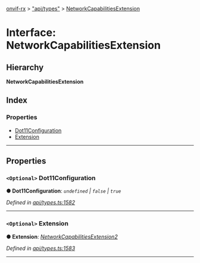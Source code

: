 [onvif-rx](../README.md) > ["api/types"](../modules/_api_types_.md) > [NetworkCapabilitiesExtension](../interfaces/_api_types_.networkcapabilitiesextension.md)

# Interface: NetworkCapabilitiesExtension

## Hierarchy

**NetworkCapabilitiesExtension**

## Index

### Properties

* [Dot11Configuration](_api_types_.networkcapabilitiesextension.md#dot11configuration)
* [Extension](_api_types_.networkcapabilitiesextension.md#extension)

---

## Properties

<a id="dot11configuration"></a>

### `<Optional>` Dot11Configuration

**● Dot11Configuration**: *`undefined` \| `false` \| `true`*

*Defined in [api/types.ts:1582](https://github.com/patrickmichalina/onvif-rx/blob/3ab1739/src/api/types.ts#L1582)*

___
<a id="extension"></a>

### `<Optional>` Extension

**● Extension**: *[NetworkCapabilitiesExtension2](_api_types_.networkcapabilitiesextension2.md)*

*Defined in [api/types.ts:1583](https://github.com/patrickmichalina/onvif-rx/blob/3ab1739/src/api/types.ts#L1583)*

___

